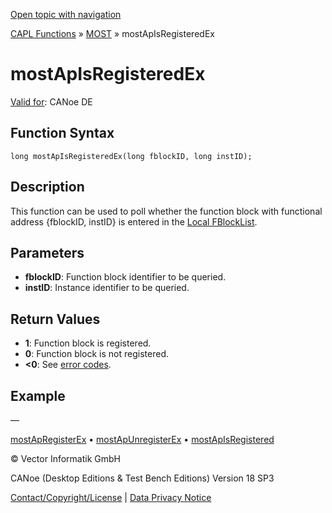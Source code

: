 [Open topic with navigation](../../../../../CANoeDEFamily.htm#Topics/CAPLFunctions/MOST/Functions/CAPLfunctionMOSTApIsRegisteredEx.md)

[CAPL Functions](../../CAPLfunctions.md) » [MOST](../CAPLfunctionsMOSTOverview.md) » mostApIsRegisteredEx

# mostApIsRegisteredEx

[Valid for](../../../Shared/FeatureAvailability.md): CANoe DE

## Function Syntax

```plaintext
long mostApIsRegisteredEx(long fblockID, long instID);
```

## Description

This function can be used to poll whether the function block with functional address {fblockID, instID} is entered in the [Local FBlockList](../../../CANoeCANalyzer/MOST/MOSTSimulationApplicationSocketLocalFBlockList.md).

## Parameters

- **fblockID**: Function block identifier to be queried.
- **instID**: Instance identifier to be queried.

## Return Values

- **1**: Function block is registered.
- **0**: Function block is not registered.
- **<0**: See [error codes](../CAPLfunctionsMOSTErrorCodes.md).

## Example

—

[mostApRegisterEx](CAPLfunctionMOSTApRegisterEx.md) • [mostApUnregisterEx](CAPLfunctionMOSTApUnregisterEx.md) • [mostApIsRegistered](CAPLfunctionMOSTApIsRegistered.md)

© Vector Informatik GmbH

CANoe (Desktop Editions & Test Bench Editions) Version 18 SP3

[Contact/Copyright/License](../../../Shared/ContactCopyrightLicense.md) | [Data Privacy Notice](https://www.vector.com/int/en/company/get-info/privacy-policy/)

